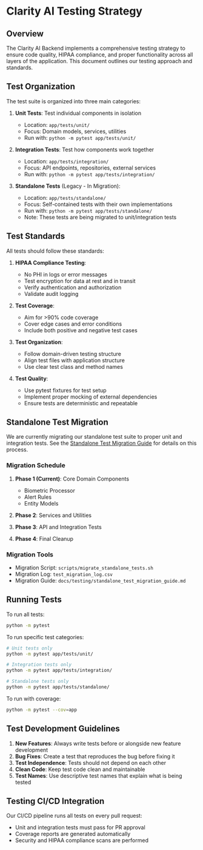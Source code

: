 # Clarity AI Testing Strategy

## Overview

The Clarity AI Backend implements a comprehensive testing strategy to ensure code quality, HIPAA compliance, and proper functionality across all layers of the application. This document outlines our testing approach and standards.

## Test Organization

The test suite is organized into three main categories:

1. **Unit Tests**: Test individual components in isolation
   - Location: `app/tests/unit/`
   - Focus: Domain models, services, utilities
   - Run with: `python -m pytest app/tests/unit/`

2. **Integration Tests**: Test how components work together
   - Location: `app/tests/integration/`
   - Focus: API endpoints, repositories, external services
   - Run with: `python -m pytest app/tests/integration/`

3. **Standalone Tests** (Legacy - In Migration):
   - Location: `app/tests/standalone/`
   - Focus: Self-contained tests with their own implementations
   - Run with: `python -m pytest app/tests/standalone/`
   - Note: These tests are being migrated to unit/integration tests

## Test Standards

All tests should follow these standards:

1. **HIPAA Compliance Testing**:
   - No PHI in logs or error messages
   - Test encryption for data at rest and in transit
   - Verify authentication and authorization
   - Validate audit logging

2. **Test Coverage**:
   - Aim for >90% code coverage
   - Cover edge cases and error conditions
   - Include both positive and negative test cases

3. **Test Organization**:
   - Follow domain-driven testing structure
   - Align test files with application structure
   - Use clear test class and method names

4. **Test Quality**:
   - Use pytest fixtures for test setup
   - Implement proper mocking of external dependencies
   - Ensure tests are deterministic and repeatable

## Standalone Test Migration

We are currently migrating our standalone test suite to proper unit and integration tests. See the [Standalone Test Migration Guide](./standalone_test_migration_guide.md) for details on this process.

### Migration Schedule

1. **Phase 1 (Current)**: Core Domain Components
   - Biometric Processor
   - Alert Rules
   - Entity Models

2. **Phase 2**: Services and Utilities
3. **Phase 3**: API and Integration Tests
4. **Phase 4**: Final Cleanup

### Migration Tools

- Migration Script: `scripts/migrate_standalone_tests.sh`
- Migration Log: `test_migration_log.csv`
- Migration Guide: `docs/testing/standalone_test_migration_guide.md`

## Running Tests

To run all tests:
```bash
python -m pytest
```

To run specific test categories:
```bash
# Unit tests only
python -m pytest app/tests/unit/

# Integration tests only
python -m pytest app/tests/integration/

# Standalone tests only
python -m pytest app/tests/standalone/
```

To run with coverage:
```bash
python -m pytest --cov=app
```

## Test Development Guidelines

1. **New Features**: Always write tests before or alongside new feature development
2. **Bug Fixes**: Create a test that reproduces the bug before fixing it
3. **Test Independence**: Tests should not depend on each other
4. **Clean Code**: Keep test code clean and maintainable
5. **Test Names**: Use descriptive test names that explain what is being tested

## Testing CI/CD Integration

Our CI/CD pipeline runs all tests on every pull request:
- Unit and integration tests must pass for PR approval
- Coverage reports are generated automatically
- Security and HIPAA compliance scans are performed 